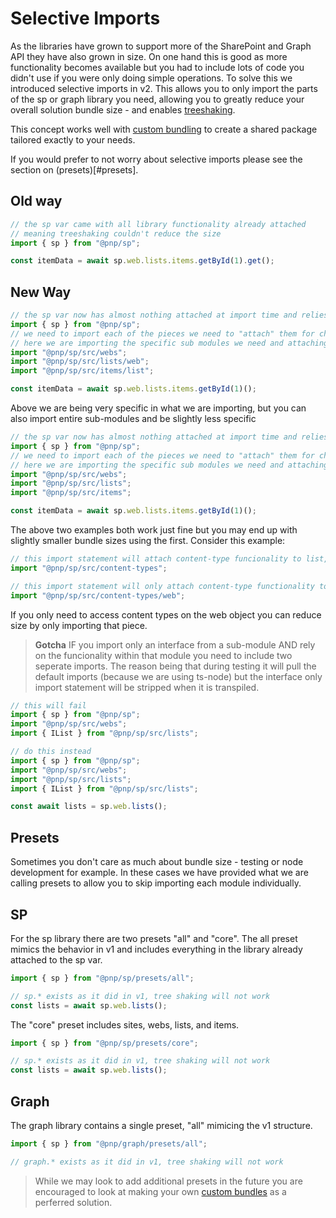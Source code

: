 # Selective Imports

As the libraries have grown to support more of the SharePoint and Graph API they have also grown in size. On one hand this is good as more functionality becomes available but you had to include lots of code you didn't use if you were only doing simple operations. To solve this we introduced selective imports in v2. This allows you to only import the parts of the sp or graph library you need, allowing you to greatly reduce your overall solution bundle size - and enables [treeshaking](https://github.com/rollup/rollup#tree-shaking).

This concept works well with [custom bundling](./custom-bundle.md) to create a shared package tailored exactly to your needs.

If you would prefer to not worry about selective imports please see the section on (presets)[#presets].

## Old way

```TypeScript
// the sp var came with all library functionality already attached
// meaning treeshaking couldn't reduce the size
import { sp } from "@pnp/sp";

const itemData = await sp.web.lists.items.getById(1).get();
```

## New Way 

```TypeScript
// the sp var now has almost nothing attached at import time and relies on 
import { sp } from "@pnp/sp";
// we need to import each of the pieces we need to "attach" them for chaining
// here we are importing the specific sub modules we need and attaching the functionality for lists to web and items to list
import "@pnp/sp/src/webs";
import "@pnp/sp/src/lists/web";
import "@pnp/sp/src/items/list";

const itemData = await sp.web.lists.items.getById(1)();
```

Above we are being very specific in what we are importing, but you can also import entire sub-modules and be slightly less specific

```TypeScript
// the sp var now has almost nothing attached at import time and relies on 
import { sp } from "@pnp/sp";
// we need to import each of the pieces we need to "attach" them for chaining
// here we are importing the specific sub modules we need and attaching the functionality for lists to web and items to list
import "@pnp/sp/src/webs";
import "@pnp/sp/src/lists";
import "@pnp/sp/src/items";

const itemData = await sp.web.lists.items.getById(1)();
```

The above two examples both work just fine but you may end up with slightly smaller bundle sizes using the first. Consider this example:

```TypeScript
// this import statement will attach content-type funcionality to list, web, and item
import "@pnp/sp/src/content-types";

// this import statement will only attach content-type functionality to web
import "@pnp/sp/src/content-types/web";
```

If you only need to access content types on the web object you can reduce size by only importing that piece.

> **Gotcha**
> IF you import only an interface from a sub-module AND rely on the funcionality within that module you need to include two seperate imports. The reason being that during testing it will pull the default imports (because we are using ts-node) but the interface only import statement will be stripped when it is transpiled.

```TypeScript
// this will fail
import { sp } from "@pnp/sp";
import "@pnp/sp/src/webs";
import { IList } from "@pnp/sp/src/lists";

// do this instead
import { sp } from "@pnp/sp";
import "@pnp/sp/src/webs";
import "@pnp/sp/src/lists";
import { IList } from "@pnp/sp/src/lists";

const await lists = sp.web.lists();
```

## Presets

Sometimes you don't care as much about bundle size - testing or node development for example. In these cases we have provided what we are calling presets to allow you to skip importing each module individually.

## SP

For the sp library there are two presets "all" and "core". The all preset mimics the behavior in v1 and includes everything in the library already attached to the sp var.

```TypeScript
import { sp } from "@pnp/sp/presets/all";

// sp.* exists as it did in v1, tree shaking will not work
const lists = await sp.web.lists();
```

The "core" preset includes sites, webs, lists, and items.

```TypeScript
import { sp } from "@pnp/sp/presets/core";

// sp.* exists as it did in v1, tree shaking will not work
const lists = await sp.web.lists();
```

## Graph

The graph library contains a single preset, "all" mimicing the v1 structure.

```TypeScript
import { sp } from "@pnp/graph/presets/all";

// graph.* exists as it did in v1, tree shaking will not work
```

> While we may look to add additional presets in the future you are encouraged to look at making your own [custom bundles](./custom-bundle.md) as a perferred solution.
